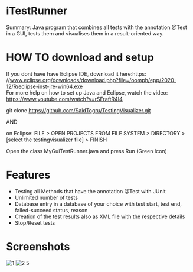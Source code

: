 # iTestRunner
Summary: Java program that combines all tests with the annotation @Test in a GUI, tests them and visualises them in a result-oriented way.

# HOW TO download and setup
If you dont have have Eclipse IDE, download it here:https: //www.eclipse.org/downloads/download.php?file=/oomph/epp/2020-12/R/eclipse-inst-jre-win64.exe  
For more help on how to set up Java and Eclipse, watch the video: https://www.youtube.com/watch?v=rSFraftR4I4

git clone https://github.com/SaidTogru/TestingVisualizer.git 

AND

on Eclipse: FILE > OPEN PROJECTS FROM FILE SYSTEM > DIRECTORY > [select the testingvisualizer file] > FINISH

Open the class MyGuiTestRunner.java and press Run (Green Icon)

# Features

- Testing all Methods that have the annotation @Test with JUnit
- Unlimited number of tests
- Database entry in a database of your choice with test start, test end, failed-succeed status, reason
- Creation of the test results also as XML file with the respective details
- Stop/Reset tests

# Screenshots

![1](https://user-images.githubusercontent.com/65668541/110056764-acd5f400-7d5f-11eb-9661-750ee0d42bd5.png)
![2 5](https://user-images.githubusercontent.com/65668541/110056774-b3646b80-7d5f-11eb-9aa2-de0bdb46c232.png)




